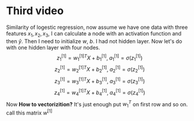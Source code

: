 





# Third video

Similarity of logestic regression, now assume we have one data with three features $x_{1},x_{2},x_{3}$, I can calculate a node with an activation function and then $\hat y$. Then I need to initialize $w$, $b$. I had not hidden layer. Now let's do with one hidden layer with four nodes.  
$$z_{1}^{[1]}= w_{1}^{[1]T} X+ b_{1}^{[1]}, \; a_{1}^{[1]} = \sigma(z_{1}^{[1]})$$$$z_{2}^{[1]} = w_{2}^{[1]T}X + b_{2}^{[1]}, \; a_{2}^{[1]} = \sigma(z_{2}^{[1]})$$$$z_{3}^{[1]} = w_{3}^{[1]T}X + b_{3}^{[1]}, \; a_{3}^{[1]} = \sigma(z_{3}^{[1]})$$
$$z_{4}^{[1]} = w_{4}^{[1]T}X + b_{4}^{[1]}, \; a_{4}^{[1]} = \sigma(z_{4}^{[1]})$$
Now **How to vectorizition?** 
It's just enough put $w_{1}^{T}$ on first row and so on. call this matrix $w^{[1]}$   